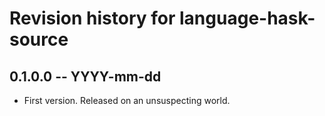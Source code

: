 # Revision history for language-hask-source

<!-- TODO: update -->

## 0.1.0.0 -- YYYY-mm-dd

* First version. Released on an unsuspecting world.
